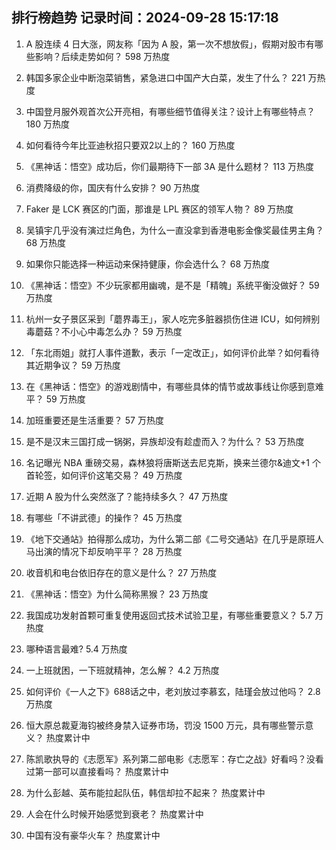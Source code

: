 
## 排行榜趋势 记录时间：2024-09-28 15:17:18
  
  1. A 股连续 4 日大涨，网友称「因为 A 股，第一次不想放假」，假期对股市有哪些影响？后续走势如何？ 598 万热度
    
  2. 韩国多家企业中断泡菜销售，紧急进口中国产大白菜，发生了什么？ 221 万热度
    
  3. 中国登月服外观首次公开亮相，有哪些细节值得关注？设计上有哪些特点？ 180 万热度
    
  4. 如何看待今年比亚迪秋招只要双2以上的？ 160 万热度
    
  5. 《黑神话：悟空》成功后，你们最期待下一部 3A 是什么题材？ 113 万热度
    
  6. 消费降级的你，国庆有什么安排？ 90 万热度
    
  7. Faker 是 LCK 赛区的门面，那谁是 LPL 赛区的领军人物？ 89 万热度
    
  8. 吴镇宇几乎没有演过烂角色，为什么一直没拿到香港电影金像奖最佳男主角？ 68 万热度
    
  9. 如果你只能选择一种运动来保持健康，你会选什么？ 68 万热度
    
  10. 《黑神话：悟空》不少玩家都用幽魂，是不是「精魄」系统平衡没做好？ 59 万热度
    
  11. 杭州一女子景区采到「蘑界毒王」，家人吃完多脏器损伤住进 ICU，如何辨别毒蘑菇？不小心中毒怎么办？ 59 万热度
    
  12. 「东北雨姐」就打人事件道歉，表示「一定改正」，如何评价此举？如何看待其近期争议？ 59 万热度
    
  13. 在《黑神话：悟空》的游戏剧情中，有哪些具体的情节或故事线让你感到意难平？ 59 万热度
    
  14. 加班重要还是生活重要？ 57 万热度
    
  15. 是不是汉末三国打成一锅粥，异族却没有趁虚而入？为什么？ 53 万热度
    
  16. 名记曝光 NBA 重磅交易，森林狼将唐斯送去尼克斯，换来兰德尔&迪文+1 个首轮签，如何评价这笔交易？ 49 万热度
    
  17. 近期 A 股为什么突然涨了？能持续多久？ 47 万热度
    
  18. 有哪些「不讲武德」的操作？ 45 万热度
    
  19. 《地下交通站》拍得那么成功，为什么第二部《二号交通站》在几乎是原班人马出演的情况下却反响平平？ 28 万热度
    
  20. 收音机和电台依旧存在的意义是什么？ 27 万热度
    
  21. 《黑神话：悟空》为什么简称黑猴？ 23 万热度
    
  22. 我国成功发射首颗可重复使用返回式技术试验卫星，有哪些重要意义？ 5.7 万热度
    
  23. 哪种语言最难? 5.4 万热度
    
  24. 一上班就困，一下班就精神，怎么解？ 4.2 万热度
    
  25. 如何评价《一人之下》688话之中，老刘放过李慕玄，陆瑾会放过他吗？ 2.8 万热度
    
  26. 恒大原总裁夏海钧被终身禁入证券市场，罚没 1500 万元，具有哪些警示意义？ 热度累计中
    
  27. 陈凯歌执导的《志愿军》系列第二部电影《志愿军：存亡之战》好看吗？没看过第一部可以直接看吗？ 热度累计中
    
  28. 为什么彭越、英布能拉起队伍，韩信却拉不起来？ 热度累计中
    
  29. 人会在什么时候开始感觉到衰老？ 热度累计中
    
  30. 中国有没有豪华火车？ 热度累计中
    
